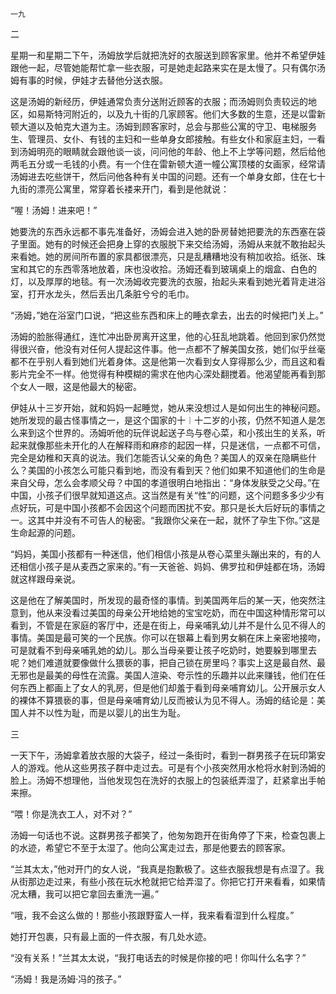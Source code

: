     一九 

   二

   星期一和星期二下午，汤姆放学后就把洗好的衣服送到顾客家里。他并不希望伊娃跟他一起，尽管她能帮忙拿一些衣服，可是她走起路来实在是太慢了。只有偶尔汤姆有事的时候，伊娃才去替他分送衣服。

   这是汤姆的新经历，伊娃通常负责分送附近顾客的衣服；而汤姆则负责较远的地区，如易斯特河附近的，以及九十街的几家顾客。他们大多数的生意，还是以雷新顿大道以及帕克大道为主。汤姆到顾客家时，总会与那些公寓的守卫、电梯服务生、管理员、女仆、有钱的主妇和一些单身女郎接触。有些女仆和家庭主妇，一看到汤姆明亮的眼睛就会跟他谈一谈，问问他的年龄、他上不上学等问题，然后给他两毛五分或一毛钱的小费。有一个住在雷新顿大道一幢公寓顶楼的女画家，经常请汤姆进去吃些饼干，然后问他各种有关中国的问题。还有一个单身女郎，住在七十九街的漂亮公寓里，常穿着长褛来开门，看到是他就说：

   “喔！汤姆！进来吧！”

   她要洗的东西永远都不事先准备好，汤姆会进入她的卧房替她把要洗的东西塞在袋子里面。她有的时候还会把身上穿的衣服脱下来交给汤姆，汤姆从来就不敢抬起头来看她。她的房间所布置的家具都很漂亮，只是乱糟糟地没有稍加收拾。纸张、珠宝和其它的东西零落地放着，床也没收拾。汤姆还看到玻璃桌上的烟盒、白色的灯，以及厚厚的地毯。有一次汤姆收完要洗的衣服，抬起头来看到她光着背走进浴室，打开水龙头，然后丢出几条脏兮兮的毛巾。

   “汤姆，”她在浴室门口说，“把这些东西和床上的睡衣拿去，出去的时候把门关上。”

   汤姆的脸胀得通红，连忙冲出卧房离开这里，他的心狂乱地跳着。他回到家仍然觉得很兴奋，他没有对任何人提起这件事。他一点都不了解美国女孩，她们似乎丝毫都不在乎别人看到她们光着身体。这是他第一次看到女人穿得那么少，而且这和看影片完全不一样。他觉得有种模糊的需求在他内心深处翻搅着。他渴望能再看到那个女人一眼，这是他最大的秘密。

   伊娃从十三岁开始，就和妈妈一起睡觉，她从来没想过人是如何出生的神秘问题。她所发现的最古怪事情之一，是这个国家的十︱十二岁的小孩，仍然不知道人是怎么来到这个世界的。汤姆听他的玩伴说起送子鸟与卷心菜，和小孩出生的关系，听起来就像那些未开化的人在解释雨和麻疹的起因一样，只是迷信，一点都不可信，完全是幼稚和天真的说法。我们怎能否认父亲的角色？美国人的双亲在隐瞒些什么？美国的小孩怎么可能只看到地，而没有看到天？他们如果不知道他们的生命是来自父母，怎么会孝顺父母？中国的孝道很明白地指出：“身体发肤受之父母。”在中国，小孩子们很早就知道这点。这当然是有关“性”的问题，这个问题多多少少有点好玩，可是中国小孩都不会因这个问题而困扰不安。那只是长大后好玩的事情之一。这其中并没有不可告人的秘密。“我跟你父亲在一起，就怀了孕生下你。”这是生命起源的问题。

   “妈妈，美国小孩都有一种迷信，他们相信小孩是从卷心菜里头蹦出来的，有的人还相信小孩子是从麦西之家来的。”有一天爸爸、妈妈、佛罗拉和伊娃都在场，汤姆就这样跟母亲说。

   这是他在了解美国时，所发现的最奇怪的事情。到美国两年后的某一天，他突然注意到，他从来没看过美国的母亲公开地给她的宝宝吃奶，而在中国这种情形常可以看到，不管是在家庭的客厅中，还是在街上，母亲哺乳幼儿并不是什么见不得人的事情。美国是最可笑的一个民族。你可以在银幕上看到男女躺在床上亲密地接吻，可是就看不到母亲哺乳她的幼儿。那么当母亲要让孩子吃奶时，她要躲到哪里去呢？她们难道就要像做什么猥亵的事，把自己锁在房里吗？事实上这是最自然、最无邪也是最美的母性在流露。美国人渲染、夸示性的乐趣并以此来赚钱，他们在任何东西上都画上了女人的乳房，但是他们却羞于看到母亲哺育幼儿。公开展示女人的裸体不算猥亵的事，但是母亲哺育幼儿反而被认为见不得人。汤姆的结论是：美国人并不以性为耻，而是以婴儿的出生为耻。

   三

   一天下午，汤姆拿着放衣服的大袋子，经过一条街时，看到一群男孩子在玩印第安人的游戏。他从这些男孩子群中走过去。可是有个小孩突然用水枪将水射到汤姆的脸上。汤姆不想理他，当他发现包在洗好的衣服上的包装纸弄湿了，赶紧拿出手帕来擦。

   “喂！你是洗衣工人，对不对？”

   汤姆一句话也不说。这群男孩子都笑了，他匆匆跑开在街角停了下来，检查包裹上的水迹，希望它不至于太湿了。他向公寓走过去，那是他要去的顾客家。

   “兰其太太，”他对开门的女人说，“我真是抱歉极了。这些衣服我想是有点湿了。我从街那边走过来，有些小孩在玩水枪就把它给弄湿了。你把它打开来看看，如果情况太糟，我可以把它拿回去重洗一遍。”

   “哦，我不会这么做的！那些小孩跟野蛮人一样，我来看看湿到什么程度。”

   她打开包裹，只有最上面的一件衣服，有几处水迹。

   “没有关系！”兰其太太说，“我打电话去的时候是你接的吧！你叫什么名字？”

   “汤姆！我是汤姆·冯的孩子。”

